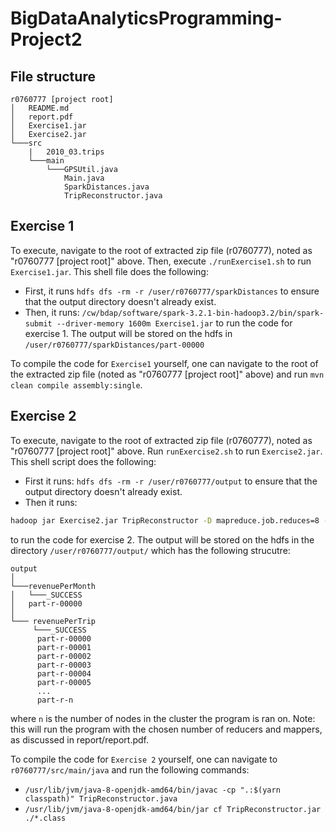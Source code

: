# BigDataAnalyticsProgramming-Project2
## File structure
```
r0760777 [project root]
│   README.md
│   report.pdf
│   Exercise1.jar
│   Exercise2.jar
└───src
    |   2010_03.trips
    └───main
        └───GPSUtil.java
            Main.java
            SparkDistances.java
            TripReconstructor.java
```

## Exercise 1
To execute, navigate to the root of extracted zip file (r0760777), noted as "r0760777 [project root]" above.
Then, execute `./runExercise1.sh` to run `Exercise1.jar`. This shell file does the following: 
- First, it runs `hdfs dfs -rm -r /user/r0760777/sparkDistances` to ensure that the output directory doesn't already exist.
- Then, it runs: `/cw/bdap/software/spark-3.2.1-bin-hadoop3.2/bin/spark-submit --driver-memory 1600m Exercise1.jar` to run the code for exercise 1.
  The output will be stored on the hdfs in `/user/r0760777/sparkDistances/part-00000`

To compile the code for `Exercise1` yourself, one can navigate to the root of the extracted 
zip file (noted as "r0760777 [project root]" above) and run `mvn clean compile assembly:single`.

## Exercise 2
To execute, navigate to the root of extracted zip file (r0760777), noted as "r0760777 [project root]" above. 
Run `runExercise2.sh` to run `Exercise2.jar`. This shell script does the following:
- First it runs: `hdfs dfs -rm -r /user/r0760777/output` to ensure that the output directory doesn't already exist. 
- Then it runs:
```bash
hadoop jar Exercise2.jar TripReconstructor -D mapreduce.job.reduces=8 -D mapreduce.input.fileinputformat.split.minsize=536870912 /data/all.segments output 
```
to run the code for exercise 2. The output will be stored on the hdfs in the directory `/user/r0760777/output/` which has the following strucutre:
```
output
│   
└───revenuePerMonth
│   └───_SUCCESS
│	part-r-00000
│   
└─── revenuePerTrip
     └───_SUCCESS
	  part-r-00000
	  part-r-00001
	  part-r-00002
	  part-r-00003
	  part-r-00004
	  part-r-00005
	  ...
	  part-r-n
```
where `n` is the number of nodes in the cluster the program is ran on.
Note: this will run the program with the chosen number of reducers and mappers, as discussed in report/report.pdf. 

To compile the code for `Exercise 2` yourself, one can navigate to `r0760777/src/main/java` and 
run the following commands:
- `/usr/lib/jvm/java-8-openjdk-amd64/bin/javac -cp ".:$(yarn classpath)" TripReconstructor.java`
- `/usr/lib/jvm/java-8-openjdk-amd64/bin/jar cf TripReconstructor.jar ./*.class`
